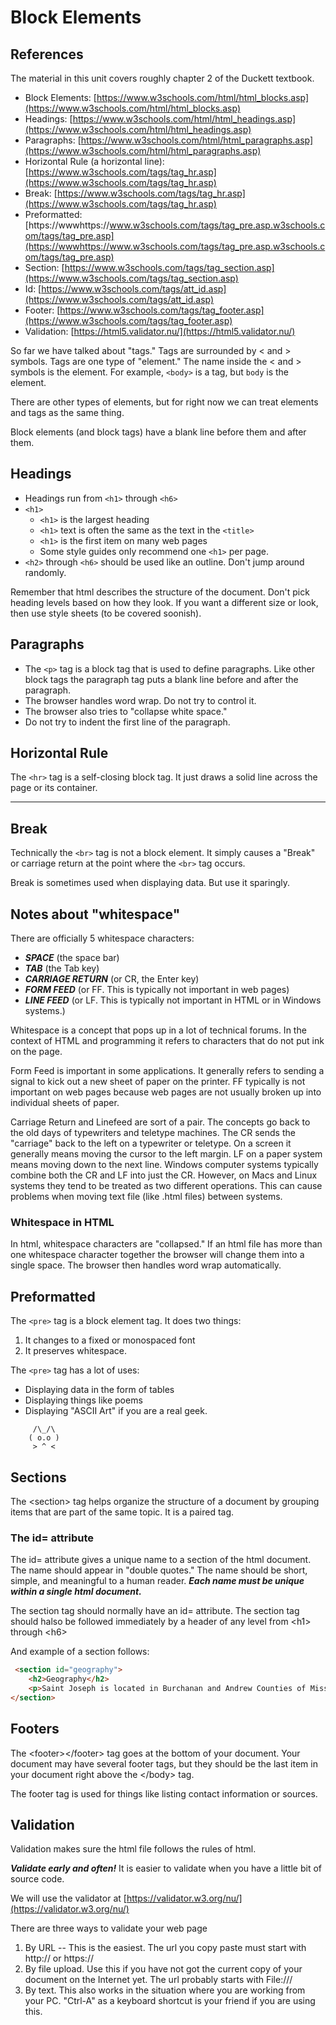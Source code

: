 # Block Elements

## References

The material in this unit covers roughly chapter 2 of the Duckett textbook.

* Block Elements: [https://www.w3schools.com/html/html_blocks.asp](https://www.w3schools.com/html/html_blocks.asp)
* Headings: [https://www.w3schools.com/html/html_headings.asp](https://www.w3schools.com/html/html_headings.asp)
* Paragraphs: [https://www.w3schools.com/html/html_paragraphs.asp](https://www.w3schools.com/html/html_paragraphs.asp)
* Horizontal Rule (a horizontal line): [https://www.w3schools.com/tags/tag_hr.asp](https://www.w3schools.com/tags/tag_hr.asp)
* Break: [https://www.w3schools.com/tags/tag_hr.asp](https://www.w3schools.com/tags/tag_hr.asp)
* Preformatted: [https://wwwhttps://www.w3schools.com/tags/tag_pre.asp.w3schools.com/tags/tag_pre.asp](https://wwwhttps://www.w3schools.com/tags/tag_pre.asp.w3schools.com/tags/tag_pre.asp)
* Section: [https://www.w3schools.com/tags/tag_section.asp](https://www.w3schools.com/tags/tag_section.asp)
* Id: [https://www.w3schools.com/tags/att_id.asp](https://www.w3schools.com/tags/att_id.asp)
* Footer: [https://www.w3schools.com/tags/tag_footer.asp](https://www.w3schools.com/tags/tag_footer.asp)
* Validation: [https://html5.validator.nu/](https://html5.validator.nu/)

So far we have talked about "tags."  Tags are surrounded by &lt; and &gt; symbols.  Tags are one type of "element."  The name inside the &lt; and &gt; symbols is the element.  For example, ```<body>``` is a tag, but ```body``` is the element.

There are other types of elements, but for right now we can treat elements and tags as the same thing.

Block elements (and block tags) have a blank line before them and after them.

## Headings

* Headings run from ```<h1>``` through ```<h6>```
* ```<h1>```
  * ```<h1>``` is the largest heading
  * ```<h1>``` text is often the same as the text in the ```<title>```
  * ```<h1>``` is the first item on many web pages
  * Some style guides only recommend one ```<h1>``` per page.
* ```<h2>``` through ```<h6>``` should be used like an outline.  Don't jump around randomly.

Remember that html describes the structure of the document.  Don't pick heading levels based on how they look.  If you want a different size or look, then use style sheets (to be covered soonish).

## Paragraphs

* The ```<p>``` tag is a block tag that is used to define paragraphs.  Like other block tags the paragraph tag puts a blank line before and after the paragraph.
* The browser handles word wrap.  Do not try to control it.
* The browser also tries to "collapse white space."
* Do not try to indent the first line of the paragraph.

## Horizontal Rule

The ```<hr>``` tag is a self-closing block tag.  It just draws a solid line across the page or its container.

---

## Break

Technically the ```<br>``` tag is not a block element.  It simply causes a "Break" or carriage return at the point where the ```<br>``` tag occurs.

Break is sometimes used when displaying data.  But use it sparingly.

## Notes about "whitespace"

There are officially 5 whitespace characters:

* ***SPACE*** (the space bar)
* ***TAB*** (the Tab key)
* ***CARRIAGE RETURN*** (or CR, the Enter key)
* ***FORM FEED*** (or FF.  This is typically not important in web pages)
* ***LINE FEED*** (or LF. This is typically not important in HTML or in Windows systems.)

Whitespace is a concept that pops up in a lot of technical forums.  In the context of HTML and programming it refers to characters that do not put ink on the page.  

Form Feed is important in some applications. It generally refers to sending a signal to kick out a new sheet of paper on the printer. FF typically is not important on web pages because web pages are not usually broken up into individual sheets of paper.

Carriage Return and Linefeed are sort of a pair.  The concepts go back to the old days of typewriters and teletype machines.  The CR sends the "carriage" back to the left on a typewriter or teletype.  On a screen it generally means moving the cursor to the left margin.  LF on a paper system means moving down to the next line.  Windows computer systems typically combine both the CR and LF into just the CR.  However, on Macs and Linux systems they tend to be treated as two different operations.  This can cause problems when moving text file (like .html files) between systems.  

### Whitespace in HTML

In html, whitespace characters are "collapsed."  If an html file has more than one whitespace character together the browser will change them into a single space.  The browser then handles word wrap automatically.

## Preformatted

The ```<pre>``` tag is a block element tag.  It does two things:

1. It changes to a fixed or monospaced font
2. It preserves whitespace.

The ```<pre>``` tag has a lot of uses:

* Displaying data in the form of tables
* Displaying things like poems
* Displaying "ASCII Art" if you are a real geek.

```text
     /\_/\
    ( o.o )
     > ^ <
```

## Sections

The &lt;section&gt; tag helps organize the structure of a document by grouping items that are part of the same topic.  It is a paired tag.

### The id= attribute

The id= attribute gives a unique name to a section of the html document.  The name should appear in "double quotes."  The name should be short, simple, and meaningful to a human reader.  ***Each name must be unique within a single html document.***

The section tag should normally have an id= attribute.  The section tag should halso be followed immediately by a header of any level from &lt;h1&gt; through &lt;h6&gt;

And example of a section follows:

```html
 <section id="geography">
    <h2>Geography</h2>
    <p>Saint Joseph is located in Burchanan and Andrew Counties of Missouri.  It is the county seat of Buchanan County.</p>
</section>
```

## Footers

The &lt;footer>&lt;/footer> tag goes at the bottom of your document. Your document may have several footer tags, but they should be the last item in your document right above the &lt;/body> tag.

The footer tag is used for things like listing contact information or sources.

## Validation

Validation makes sure the html file follows the rules of html.

***Validate early and often!*** It is easier to validate when you have a little bit of source code.

We will use the validator at [https://validator.w3.org/nu/](https://validator.w3.org/nu/)

There are three ways to validate your web page

1. By URL -- This is the easiest.  The url you copy paste must start with http:// or https://
2. By file upload.  Use this if you have not got the current copy of your document on the Internet yet.  The url probably starts with File:///
3. By text.  This also works in the situation where you are working from your PC.  "Ctrl-A" as a keyboard shortcut is your friend if you are using this.
